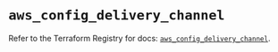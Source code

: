# `aws_config_delivery_channel`

Refer to the Terraform Registry for docs: [`aws_config_delivery_channel`](https://registry.terraform.io/providers/hashicorp/aws/5.98.0/docs/resources/config_delivery_channel).
